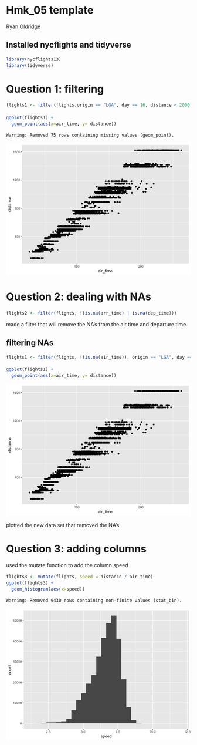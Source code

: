 Hmk_05 template
================
Ryan Oldridge

## Installed nycflights and tidyverse

``` r
library(nycflights13)
library(tidyverse)
```

# Question 1: filtering

``` r
flights1 <- filter(flights,origin == "LGA", day == 16, distance < 2000)

ggplot(flights1) +
  geom_point(aes(x=air_time, y= distance))
```

    Warning: Removed 75 rows containing missing values (geom_point).

![](hmk_05_files/figure-gfm/unnamed-chunk-2-1.png)

# Question 2: dealing with NAs

``` r
flights2 <- filter(flights, !(is.na(arr_time) | is.na(dep_time)))
```

made a filter that will remove the NA’s from the air time and departure
time.

## filtering NAs

``` r
flights1 <- filter(flights, !(is.na(air_time)), origin == "LGA", day == 16, distance < 2000)

ggplot(flights1) +
  geom_point(aes(x=air_time, y= distance))
```

![](hmk_05_files/figure-gfm/unnamed-chunk-4-1.png)

plotted the new data set that removed the NA’s

# Question 3: adding columns

used the mutate function to add the column speed

``` r
flights3 <- mutate(flights, speed = distance / air_time)
ggplot(flights3) +
  geom_histogram(aes(x=speed))
```

    Warning: Removed 9430 rows containing non-finite values (stat_bin).

![](hmk_05_files/figure-gfm/unnamed-chunk-5-1.png)
